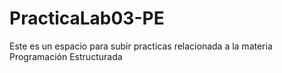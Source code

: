 # PracticaLab03-PE
Este es un espacio para subir practicas relacionada a la materia Programación Estructurada

